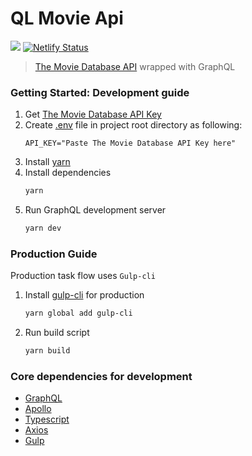 # QL Movie Api

![](https://img.shields.io/github/license/hwhang0917/ql-movie-api)
[![Netlify Status](https://api.netlify.com/api/v1/badges/18cb7945-60ba-4f8f-ad86-8aca03ce88d8/deploy-status)](https://app.netlify.com/sites/festive-chandrasekhar-5f99b8/deploys)

> [The Movie Database API](https://developers.themoviedb.org/) wrapped with GraphQL

### Getting Started: Development guide

1. Get [The Movie Database API Key](https://www.themoviedb.org/settings/api)
2. Create [.env](https://www.npmjs.com/package/dotenv) file in project root directory as following:
   ```
   API_KEY="Paste The Movie Database API Key here"
   ```
3. Install [yarn](https://yarnpkg.com/getting-started/install)
4. Install dependencies
   ```sh
   yarn
   ```
5. Run GraphQL development server
   ```sh
   yarn dev
   ```

### Production Guide

Production task flow uses `Gulp-cli`

1. Install [gulp-cli](https://www.npmjs.com/package/gulp-cli) for production
   ```sh
   yarn global add gulp-cli
   ```
2. Run build script

   ```sh
   yarn build
   ```

### Core dependencies for development

- [GraphQL](https://graphql.org/)
- [Apollo](https://www.apollographql.com/)
- [Typescript](https://www.typescriptlang.org/)
- [Axios](https://github.com/axios/axios)
- [Gulp](https://gulpjs.com/)
